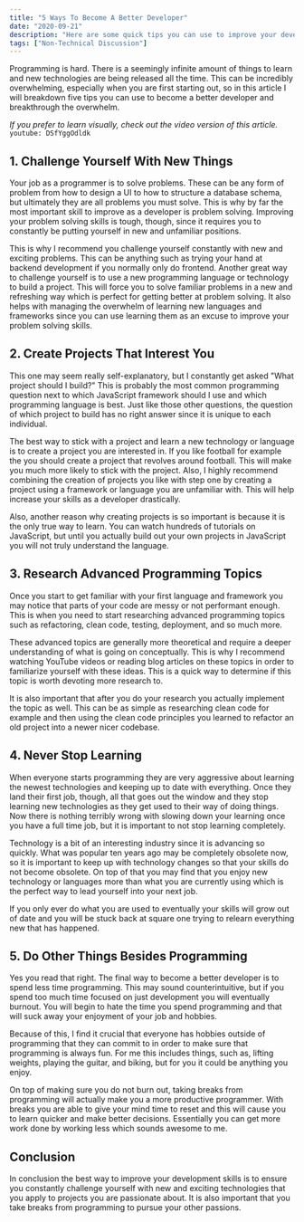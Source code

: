 ```yaml
---
title: "5 Ways To Become A Better Developer"
date: "2020-09-21"
description: "Here are some quick tips you can use to improve your development skills."
tags: ["Non-Technical Discussion"]
---
```


Programming is hard. There is a seemingly infinite amount of things to learn and new technologies are being released all the time. This can be incredibly overwhelming, especially when you are first starting out, so in this article I will breakdown five tips you can use to become a better developer and breakthrough the overwhelm.

_If you prefer to learn visually, check out the video version of this article._
`youtube: DSfYggOdldk`

## 1. Challenge Yourself With New Things

Your job as a programmer is to solve problems. These can be any form of problem from how to design a UI to how to structure a database schema, but ultimately they are all problems you must solve. This is why by far the most important skill to improve as a developer is problem solving. Improving your problem solving skills is tough, though, since it requires you to constantly be putting yourself in new and unfamiliar positions.

This is why I recommend you challenge yourself constantly with new and exciting problems. This can be anything such as trying your hand at backend development if you normally only do frontend. Another great way to challenge yourself is to use a new programming language or technology to build a project. This will force you to solve familiar problems in a new and refreshing way which is perfect for getting better at problem solving. It also helps with managing the overwhelm of learning new languages and frameworks since you can use learning them as an excuse to improve your problem solving skills.

## 2. Create Projects That Interest You

This one may seem really self-explanatory, but I constantly get asked "What project should I build?" This is probably the most common programming question next to which JavaScript framework should I use and which programming language is best. Just like those other questions, the question of which project to build has no right answer since it is unique to each individual.

The best way to stick with a project and learn a new technology or language is to create a project you are interested in. If you like football for example the you should create a project that revolves around football. This will make you much more likely to stick with the project. Also, I highly recommend combining the creation of projects you like with step one by creating a project using a framework or language you are unfamiliar with. This will help increase your skills as a developer drastically.

Also, another reason why creating projects is so important is because it is the only true way to learn. You can watch hundreds of tutorials on JavaScript, but until you actually build out your own projects in JavaScript you will not truly understand the language.

## 3. Research Advanced Programming Topics

Once you start to get familiar with your first language and framework you may notice that parts of your code are messy or not performant enough. This is when you need to start researching advanced programming topics such as refactoring, clean code, testing, deployment, and so much more.

These advanced topics are generally more theoretical and require a deeper understanding of what is going on conceptually. This is why I recommend watching YouTube videos or reading blog articles on these topics in order to familiarize yourself with these ideas. This is a quick way to determine if this topic is worth devoting more research to.

It is also important that after you do your research you actually implement the topic as well. This can be as simple as researching clean code for example and then using the clean code principles you learned to refactor an old project into a newer nicer codebase.

## 4. Never Stop Learning

When everyone starts programming they are very aggressive about learning the newest technologies and keeping up to date with everything. Once they land their first job, though, all that goes out the window and they stop learning new technologies as they get used to their way of doing things. Now there is nothing terribly wrong with slowing down your learning once you have a full time job, but it is important to not stop learning completely.

Technology is a bit of an interesting industry since it is advancing so quickly. What was popular ten years ago may be completely obsolete now, so it is important to keep up with technology changes so that your skills do not become obsolete. On top of that you may find that you enjoy new technology or languages more than what you are currently using which is the perfect way to lead yourself into your next job.

If you only ever do what you are used to eventually your skills will grow out of date and you will be stuck back at square one trying to relearn everything new that has happened.

## 5. Do Other Things Besides Programming

Yes you read that right. The final way to become a better developer is to spend less time programming. This may sound counterintuitive, but if you spend too much time focused on just development you will eventually burnout. You will begin to hate the time you spend programming and that will suck away your enjoyment of your job and hobbies.

Because of this, I find it crucial that everyone has hobbies outside of programming that they can commit to in order to make sure that programming is always fun. For me this includes things, such as, lifting weights, playing the guitar, and biking, but for you it could be anything you enjoy.

On top of making sure you do not burn out, taking breaks from programming will actually make you a more productive programmer. With breaks you are able to give your mind time to reset and this will cause you to learn quicker and make better decisions. Essentially you can get more work done by working less which sounds awesome to me.

## Conclusion

In conclusion the best way to improve your development skills is to ensure you constantly challenge yourself with new and exciting technologies that you apply to projects you are passionate about. It is also important that you take breaks from programming to pursue your other passions.
